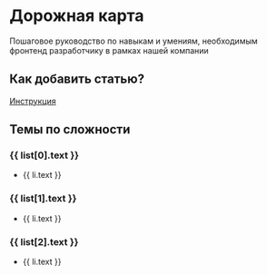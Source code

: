 <script setup>
import { withBase } from 'vitepress';
import { roadmap } from './config';

const list = roadmap.items.filter((item) => item.link !== '/roadmap/how');
</script>
# Дорожная карта

Пошаговое руководство по навыкам и умениям, необходимым фронтенд разработчику в рамках нашей компании

## Как добавить статью?

[Инструкция](how)

## Темы по сложности

### {{ list[0].text }}

<ul>
    <li v-for="li in list[0].items">
        <a :href="withBase(li.link)">{{ li.text }}</a>
    </li>
</ul>

### {{ list[1].text }}

<ul>
    <li v-for="li in list[1].items">
        <a :href="withBase(li.link)">{{ li.text }}</a>
    </li>
</ul>

### {{ list[2].text }}

<ul>
    <li v-for="li in list[2].items">
        <a :href="withBase(li.link)">{{ li.text }}</a>
    </li>
</ul>
